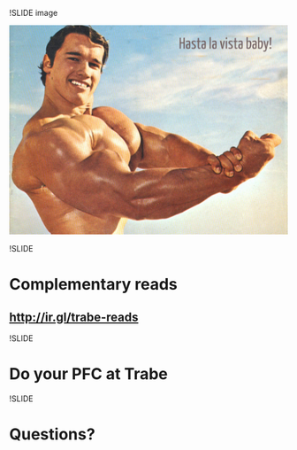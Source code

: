 !SLIDE image

![Hasta la vista baby](hasta_la_vista_baby.png)

!SLIDE

# Complementary reads
## http://ir.gl/trabe-reads

!SLIDE
# Do your PFC at Trabe

!SLIDE
# Questions?
